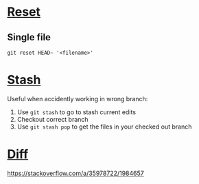 # [Reset](https://git-scm.com/docs/git-reset)

## Single file

`git reset HEAD~ '<filename>'`

# [Stash](https://git-scm.com/docs/git-stash)

Useful when accidently working in wrong branch: 

1. Use `git stash` to go to stash current edits
2. Checkout correct branch 
3. Use `git stash pop` to get the files in your checked out branch

# [Diff](https://git-scm.com/docs/git-diff)
https://stackoverflow.com/a/35978722/1984657

